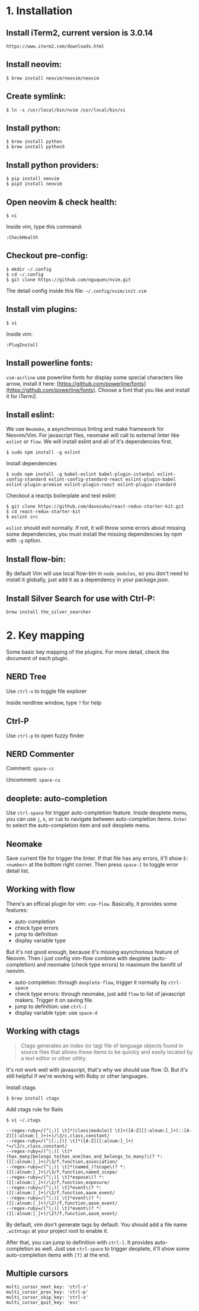 # 1. Installation

## Install iTerm2, current version is 3.0.14

```
https://www.iterm2.com/downloads.html
```

## Install neovim:

```
$ brew install neovim/neovim/neovim
```

## Create symlink:

```
$ ln -s /usr/local/bin/nvim /usr/local/bin/vi
```

## Install python:

```
$ brew install python
$ brew install python3
```

## Install python providers:

```
$ pip install neovim
$ pip3 install neovim
```

## Open neovim & check health:

```
$ vi
```

Inside vim, type this command:

```
:CheckHealth
```

## Checkout pre-config:

```
$ mkdir ~/.config
$ cd ~/.config
$ git clone https://github.com/nguquen/nvim.git
```

The detail config inside this file: `~/.config/nvim/init.vim`

## Install vim plugins:

```
$ vi
```

Inside vim:

```
:PlugInstall
```

## Install powerline fonts:

`vim-airline` use powerline fonts for display some special characters like arrow, install it here:
[https://github.com/powerline/fonts](https://github.com/powerline/fonts). Choose a font that you like and install it for iTerm2.

## Install eslint:

We use `Neomake`, a asynchronous linting and make framework for Neovim/Vim. For javascript files, neomake will call to external linter like `eslint` or `flow`. We will install eslint and all of it's dependencies first.

```
$ sudo npm install -g eslint
```

Install dependencies

```
$ sudo npm install -g babel-eslint babel-plugin-istanbul eslint-config-standard eslint-config-standard-react eslint-plugin-babel eslint-plugin-promise eslint-plugin-react eslint-plugin-standard
```

Checkout a reactjs boilerplate and test eslint:

```
$ git clone https://github.com/davezuko/react-redux-starter-kit.git
$ cd react-redux-starter-kit
$ eslint src
```

`eslint` should exit normally. If not, it will throw some errors about missing some dependencies, you must install the missing dependencies by npm with `-g` option.

## Install flow-bin:

By default Vim will use local flow-bin in `node_modules`, so you don't need to install it globally, just add it as a dependency in your package.json.

## Install Silver Search for use with Ctrl-P:

```
brew install the_silver_searcher
```

# 2. Key mapping
Some basic key mapping of the plugins. For more detail, check the document of each plugin.

## NERD Tree

Use `ctrl-n` to toggle file explorer

Inside nerdtree window, type `?` for help

## Ctrl-P

Use `ctrl-p` to open fuzzy finder

## NERD Commenter

Comment: `space-cc`

Uncomment: `space-cu`

## deoplete: auto-completion

Use `ctrl-space` for trigger auto-completion feature. Inside deoplete menu, you can use `j`, `k`, or `tab` to navigate between auto-completion items. `Enter` to select the auto-completion item and exit deoplete menu.

## Neomake

Save current file for trigger the linter. If that file has any errors, it'll show `E: <number>` at the bottom right corner. Then press `space-[` to toggle error detail list.

## Working with flow

There's an official plugin for vim: `vim-flow`. Basically, it provides some features:
- auto-completion
- check type errors
- jump to definition
- display variable type

But it's not good enough, because it's missing asynchonous feature of Neovim. Then i just config vim-flow combine with deoplete (auto-completion) and neomake (check type errors) to maximum the benifit of neovim.

- auto-completion: through `deoplete-flow`, trigger it normally by `ctrl-space`
- check type errors: through neomake, just add `flow` to list of javascript makers. Trigger it on saving file.
- jump to definition: use `ctrl-]`
- display variable type: use `space-d`

## Working with ctags

> Ctags generates an index (or tag) file of language objects found in source files that allows these items to be quickly and easily located by a text editor or other utility.

It's not work well with javascript, that's why we should use flow :D. But it's still helpful if we're working with Ruby or other languages.

Install ctags

```
$ brew install ctags
```

Add ctags rule for Rails

```
$ vi ~/.ctags

--regex-ruby=/(^|;)[ \t]*(class|module)[ \t]+([A-Z][[:alnum:]_]+(::[A-Z][[:alnum:]_]+)+)/\3/c,class,constant/
--regex-ruby=/(^|[:;])[ \t]*([A-Z][[:alnum:]_]+) *=/\2/c,class,constant/
--regex-ruby=/(^|;)[ \t]*(has_many|belongs_to|has_one|has_and_belongs_to_many)\(? *:([[:alnum:]_]+)/\3/f,function,association/
--regex-ruby=/(^|;)[ \t]*(named_)?scope\(? *:([[:alnum:]_]+)/\3/f,function,named_scope/
--regex-ruby=/(^|;)[ \t]*expose\(? *:([[:alnum:]_]+)/\2/f,function,exposure/
--regex-ruby=/(^|;)[ \t]*event\(? *:([[:alnum:]_]+)/\2/f,function,aasm_event/
--regex-ruby=/(^|;)[ \t]*event\(? *:([[:alnum:]_]+)/\2!/f,function,aasm_event/
--regex-ruby=/(^|;)[ \t]*event\(? *:([[:alnum:]_]+)/\2?/f,function,aasm_event/
```

By default, vim don't generate tags by default. You should add a file name `.withtags` at your project root to enable it.

After that, you can jump to definition with `ctrl-]`. It provides auto-completion as well. Just use `ctrl-space` to trigger deoplete, it'll show some auto-completion items with `[T]` at the end.

## Multiple cursors

```
multi_cursor_next_key: 'ctrl-s'
multi_cursor_prev_key: 'ctrl-p'
multi_cursor_skip_key: 'ctrl-x'
multi_cursor_quit_key: 'esc'
```

##
